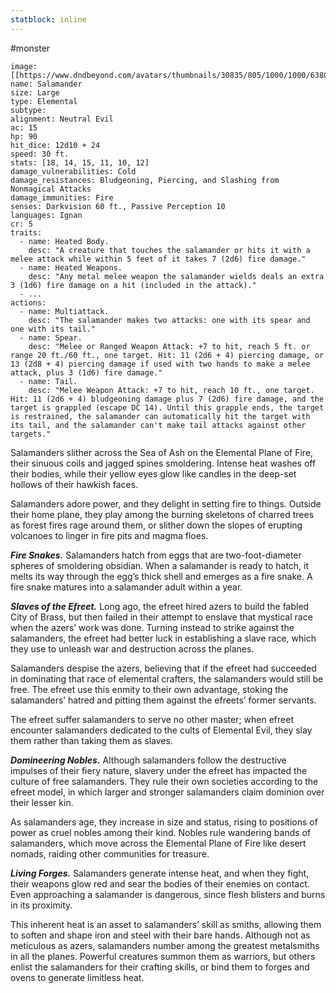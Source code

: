 ```yaml
---
statblock: inline
---
```

#monster 

```statblock
image: [[https://www.dndbeyond.com/avatars/thumbnails/30835/805/1000/1000/638063921868615940.png]]
name: Salamander
size: Large
type: Elemental
subtype: 
alignment: Neutral Evil
ac: 15
hp: 90
hit_dice: 12d10 + 24
speed: 30 ft.
stats: [18, 14, 15, 11, 10, 12]
damage_vulnerabilities: Cold
damage_resistances: Bludgeoning, Piercing, and Slashing from Nonmagical Attacks
damage_immunities: Fire
senses: Darkvision 60 ft., Passive Perception 10
languages: Ignan
cr: 5
traits:
  - name: Heated Body.
    desc: "A creature that touches the salamander or hits it with a melee attack while within 5 feet of it takes 7 (2d6) fire damage."
  - name: Heated Weapons.
    desc: "Any metal melee weapon the salamander wields deals an extra 3 (1d6) fire damage on a hit (included in the attack)."
  - ...
actions:
  - name: Multiattack.
    desc: "The salamander makes two attacks: one with its spear and one with its tail."
  - name: Spear.
    desc: "Melee or Ranged Weapon Attack: +7 to hit, reach 5 ft. or range 20 ft./60 ft., one target. Hit: 11 (2d6 + 4) piercing damage, or 13 (2d8 + 4) piercing damage if used with two hands to make a melee attack, plus 3 (1d6) fire damage."
  - name: Tail.
    desc: "Melee Weapon Attack: +7 to hit, reach 10 ft., one target. Hit: 11 (2d6 + 4) bludgeoning damage plus 7 (2d6) fire damage, and the target is grappled (escape DC 14). Until this grapple ends, the target is restrained, the salamander can automatically hit the target with its tail, and the salamander can't make tail attacks against other targets."
```

Salamanders slither across the Sea of Ash on the Elemental Plane of Fire, their sinuous coils and jagged spines smoldering. Intense heat washes off their bodies, while their yellow eyes glow like candles in the deep-set hollows of their hawkish faces.

Salamanders adore power, and they delight in setting fire to things. Outside their home plane, they play among the burning skeletons of charred trees as forest fires rage around them, or slither down the slopes of erupting volcanoes to linger in fire pits and magma floes.

_**Fire Snakes.**_ Salamanders hatch from eggs that are two-foot-diameter spheres of smoldering obsidian. When a salamander is ready to hatch, it melts its way through the egg’s thick shell and emerges as a fire snake. A fire snake matures into a salamander adult within a year.

_**Slaves of the Efreet.**_ Long ago, the efreet hired azers to build the fabled City of Brass, but then failed in their attempt to enslave that mystical race when the azers’ work was done. Turning instead to strike against the salamanders, the efreet had better luck in establishing a slave race, which they use to unleash war and destruction across the planes.

Salamanders despise the azers, believing that if the efreet had succeeded in dominating that race of elemental crafters, the salamanders would still be free. The efreet use this enmity to their own advantage, stoking the salamanders’ hatred and pitting them against the efreets’ former servants.

The efreet suffer salamanders to serve no other master; when efreet encounter salamanders dedicated to the cults of Elemental Evil, they slay them rather than taking them as slaves.

_**Domineering Nobles.**_ Although salamanders follow the destructive impulses of their fiery nature, slavery under the efreet has impacted the culture of free salamanders. They rule their own societies according to the efreet model, in which larger and stronger salamanders claim dominion over their lesser kin.

As salamanders age, they increase in size and status, rising to positions of power as cruel nobles among their kind. Nobles rule wandering bands of salamanders, which move across the Elemental Plane of Fire like desert nomads, raiding other communities for treasure.

_**Living Forges.**_ Salamanders generate intense heat, and when they fight, their weapons glow red and sear the bodies of their enemies on contact. Even approaching a salamander is dangerous, since flesh blisters and burns in its proximity.

This inherent heat is an asset to salamanders’ skill as smiths, allowing them to soften and shape iron and steel with their bare hands. Although not as meticulous as azers, salamanders number among the greatest metalsmiths in all the planes. Powerful creatures summon them as warriors, but others enlist the salamanders for their crafting skills, or bind them to forges and ovens to generate limitless heat.